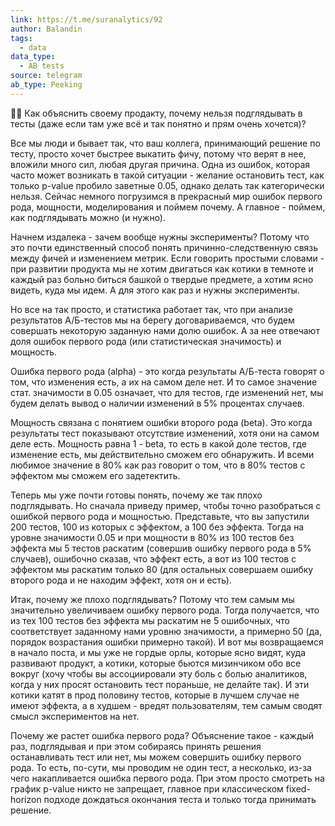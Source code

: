 ```yaml
---
link: https://t.me/suranalytics/92
author: Balandin
tags:
  - data
data_type:
  - AB tests
source: telegram
ab_type: Peeking
---
```

🤦‍♂️ Как объяснить своему продакту, почему нельзя подглядывать в тесты (даже если там уже всё и так понятно и прям очень хочется)?

Все мы люди и бывает так, что ваш коллега, принимающий решение по тесту, просто хочет быстрее выкатить фичу, потому что верят в нее, вложили много сил, любая другая причина. Одна из ошибок, которая часто может возникать в такой ситуации - желание остановить тест, как только p-value пробило заветные 0.05, однако делать так категорически нельзя. Сейчас немного погрузимся в прекрасный мир ошибок первого рода, мощности, моделирования и поймем почему. А главное - поймем, как подглядывать можно (и нужно). 

Начнем издалека - зачем вообще нужны эксперименты? Потому что это почти единственный способ понять причинно-следственную связь между фичей и изменением метрик. Если говорить простыми словами - при развитии продукта мы не хотим двигаться как котики в темноте и каждый раз больно биться башкой о твердые предмете, а хотим ясно видеть, куда мы идем. А для этого как раз и нужны эксперименты. 

Но все на так просто, и статистика работает так, что при анализе результатов А/Б-тестов мы на берегу договариваемся, что будем совершать некоторую заданную нами долю ошибок. А за нее отвечают доля ошибок первого рода (или статистическая значимость) и мощность. 

Ошибка первого рода (alpha) - это когда результаты А/Б-теста говорят о том, что изменения есть, а их на самом деле нет. И то самое значение стат. значимости в 0.05 означает, что для тестов, где изменений нет, мы будем делать вывод о наличии изменений в 5% процентах случаев.  

Мощность связана с понятием ошибки второго рода (beta).  Это когда результаты тест показывают отсутствие изменений, хотя они на самом деле есть. Мощность равна 1 - beta, то есть в какой доле тестов, где изменение есть, мы действительно сможем его обнаружить. И всеми любимое значение в 80% как раз говорит о том, что в 80% тестов с эффектом мы сможем его задетектить. 

Теперь мы уже почти готовы понять, почему же так плохо подглядывать. Но сначала приведу пример, чтобы точно разобраться с ошибкой первого рода и мощностью. Представьте, что вы запустили 200 тестов, 100 из которых с эффектом, а 100 без эффекта. Тогда на уровне значимости 0.05 и при мощности в 80% из 100 тестов без эффекта мы 5 тестов раскатим (совершив ошибку первого рода в 5% случаев), ошибочно сказав, что эффект есть, а вот из 100 тестов с эффектом мы раскатим только 80 (для остальных совершаем ошибку второго рода и не находим эффект, хотя он и есть).

Итак, почему же плохо подглядывать? Потому что тем самым мы значительно увеличиваем ошибку первого рода. Тогда получается, что из тех 100 тестов без эффекта мы раскатим не 5 ошибочных, что соответствует заданному нами уровню значимости, а примерно 50 (да, порядок возрастания ошибки примерно такой). И вот мы возвращаемся в начало поста, и мы уже не гордые орлы, которые ясно видят, куда развивают продукт, а котики, которые бьются мизинчиком обо все вокруг (хочу чтобы вы ассоциировали эту боль с болью аналитиков, когда у них просят остановить тест пораньше, не делайте так). И эти котики катят в прод половину тестов, которые в лучшем случае не имеют эффекта, а в худшем - вредят пользователям, тем самым сводят смысл экспериментов на нет. 

Почему же растет ошибка первого рода? Объяснение такое - каждый раз, подглядывая и при этом собираясь принять решения останавливать тест или нет, мы можем совершить ошибку первого рода. То есть, по-сути, мы проводим не один тест, а несколько, из-за чего накапливается ошибка первого рода. При этом просто смотреть на график p-value никто не запрещает, главное при классическом fixed-horizon подходе дождаться окончания теста и только тогда принимать решение.